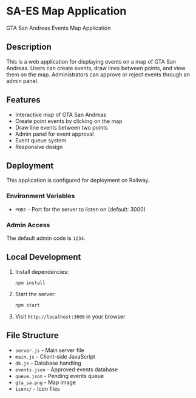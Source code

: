 # SA-ES Map Application

GTA San Andreas Events Map Application

## Description
This is a web application for displaying events on a map of GTA San Andreas. Users can create events, draw lines between points, and view them on the map. Administrators can approve or reject events through an admin panel.

## Features
- Interactive map of GTA San Andreas
- Create point events by clicking on the map
- Draw line events between two points
- Admin panel for event approval
- Event queue system
- Responsive design

## Deployment
This application is configured for deployment on Railway.

### Environment Variables
- `PORT` - Port for the server to listen on (default: 3000)

### Admin Access
The default admin code is `1234`.

## Local Development
1. Install dependencies:
   ```
   npm install
   ```

2. Start the server:
   ```
   npm start
   ```

3. Visit `http://localhost:3000` in your browser

## File Structure
- `server.js` - Main server file
- `main.js` - Client-side JavaScript
- `db.js` - Database handling
- `events.json` - Approved events database
- `queue.json` - Pending events queue
- `gta_sa.png` - Map image
- `icons/` - Icon files